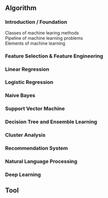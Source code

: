 ## Algorithm  
### Introduction / Foundation
Classes of machine learing methods   
Pipeline of machine learning problems   
Elements of machine learning   



### Feature Selection & Feature Engineering


### Linear Regression


### Logistic Regression


### Naive Bayes



### Support Vector Machine


### Decision Tree and Ensemble Learning
   

### Cluster Analysis


### Recommendation System



### Natural Language Processing


### Deep Learning




## Tool
